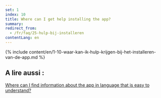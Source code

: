 ```yaml
---
set: 1
index: 10
title: Where can I get help installing the app?
summary: 
redirect_from: 
  - /fr/faq/25-hulp-bij-installeren
contentLang: en
---
```

{% include content/en/1-10-waar-kan-ik-hulp-krijgen-bij-het-installeren-van-de-app.md %}

## A lire aussi :

[Where can I find information about the app in language that is easy to understand?](/{{page.lang}}/faq/1-11-coronamelder-in-makkelijke-taal)
